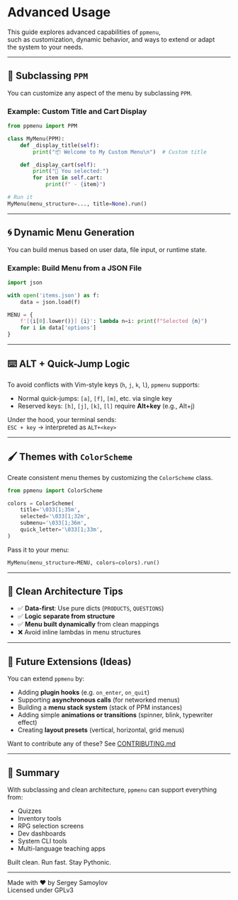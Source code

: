 # Advanced Usage

This guide explores advanced capabilities of `ppmenu`,  
such as customization, dynamic behavior, and ways to extend or adapt  
the system to your needs.

---

## 🎨 Subclassing `PPM`

You can customize any aspect of the menu by subclassing `PPM`.

### Example: Custom Title and Cart Display

```python
from ppmenu import PPM

class MyMenu(PPM):
    def _display_title(self):
        print("📦 Welcome to My Custom Menu\n")  # Custom title

    def _display_cart(self):
        print("🧾 You selected:")
        for item in self.cart:
            print(f" - {item}")

# Run it
MyMenu(menu_structure=..., title=None).run()
```

---

## 🌀 Dynamic Menu Generation

You can build menus based on user data, file input, or runtime state.

### Example: Build Menu from a JSON File

```python
import json

with open('items.json') as f:
    data = json.load(f)

MENU = {
    f'[{i[0].lower()}] {i}': lambda n=i: print(f"Selected {n}")
    for i in data['options']
}
```

---

## ⌨️ ALT + Quick-Jump Logic

To avoid conflicts with Vim-style keys (`h`, `j`, `k`, `l`), `ppmenu` supports:

- Normal quick-jumps: `[a]`, `[f]`, `[m]`, etc. via single key
- Reserved keys: `[h]`, `[j]`, `[k]`, `[l]` require **Alt+key** (e.g., Alt+j)

Under the hood, your terminal sends:  
`ESC + key` → interpreted as `ALT+<key>`

---

## 🖌️ Themes with `ColorScheme`

Create consistent menu themes by customizing the `ColorScheme` class.

```python
from ppmenu import ColorScheme

colors = ColorScheme(
    title='\033[1;35m',
    selected='\033[1;32m',
    submenu='\033[1;36m',
    quick_letter='\033[1;33m',
)
```

Pass it to your menu:

```python
MyMenu(menu_structure=MENU, colors=colors).run()
```

---

## 🧱 Clean Architecture Tips

- ✅ **Data-first**: Use pure dicts (`PRODUCTS`, `QUESTIONS`)
- ✅ **Logic separate from structure**
- ✅ **Menu built dynamically** from clean mappings
- ❌ Avoid inline lambdas in menu structures

---

## 🔌 Future Extensions (Ideas)

You can extend `ppmenu` by:

- Adding **plugin hooks** (e.g. `on_enter`, `on_quit`)
- Supporting **asynchronous calls** (for networked menus)
- Building a **menu stack system** (stack of PPM instances)
- Adding simple **animations or transitions** (spinner, blink, typewriter effect)
- Creating **layout presets** (vertical, horizontal, grid menus)

Want to contribute any of these? See [CONTRIBUTING.md](contributing.md)

---

## 📎 Summary

With subclassing and clean architecture, `ppmenu` can support everything from:

- Quizzes
- Inventory tools
- RPG selection screens
- Dev dashboards
- System CLI tools
- Multi-language teaching apps

Built clean. Run fast. Stay Pythonic.

---

Made with ❤️ by Sergey Samoylov  
Licensed under GPLv3
